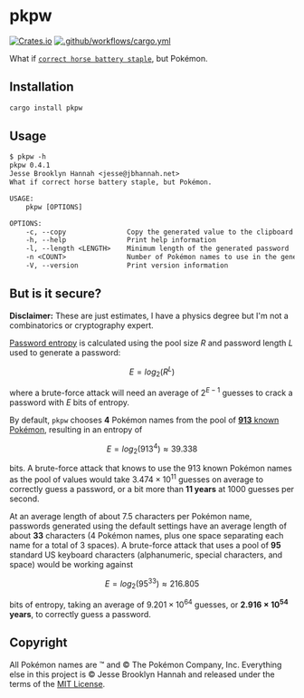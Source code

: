# pkpw

[![Crates.io](https://img.shields.io/crates/v/pkpw)](https://crates.io/crates/pkpw)
[![.github/workflows/cargo.yml](https://github.com/jbhannah/pkpw/actions/workflows/cargo.yml/badge.svg)](https://github.com/jbhannah/pkpw/actions/workflows/cargo.yml)

What if [`correct horse battery staple`][xkcd], but Pokémon.

## Installation

```sh
cargo install pkpw
```

## Usage

```txt
$ pkpw -h
pkpw 0.4.1
Jesse Brooklyn Hannah <jesse@jbhannah.net>
What if correct horse battery staple, but Pokémon.

USAGE:
    pkpw [OPTIONS]

OPTIONS:
    -c, --copy               Copy the generated value to the clipboard instead of displaying it
    -h, --help               Print help information
    -l, --length <LENGTH>    Minimum length of the generated password
    -n <COUNT>               Number of Pokémon names to use in the generated password [default: 4]
    -V, --version            Print version information
```

## But is it secure?

**Disclaimer:** These are just estimates, I have a physics degree but I'm not
a combinatorics or cryptography expert.

[Password entropy][] is calculated using the pool size $R$ and password length
$L$ used to generate a password:

$$
E = log_2(R^L)
$$

where a brute-force attack will need an average of $2^{E-1}$ guesses to
crack a password with $E$ bits of entropy.

By default, `pkpw` chooses **4** Pokémon names from the pool of [**913** known
Pokémon][names], resulting in an entropy of

$$
E = log_2(913^4) \approx 39.338
$$

bits. A brute-force attack that knows to use the 913 known Pokémon names as
the pool of values would take $3.474 \times 10^{11}$ guesses on average to
correctly guess a password, or a bit more than **11 years** at 1000 guesses
per second.

At an average length of about 7.5 characters per Pokémon name, passwords
generated using the default settings have an average length of about **33**
characters (4 Pokémon names, plus one space separating each name for a total
of 3 spaces). A brute-force attack that uses a pool of **95** standard US
keyboard characters (alphanumeric, special characters, and space) would be
working against

$$
E = log_2(95^{33}) \approx 216.805
$$

bits of entropy, taking an average of $9.201 \times 10^{64}$ guesses, or
**$2.916 \times 10^{54}$ years**, to correctly guess a password.

## Copyright

All Pokémon names are ™ and © The Pokémon Company, Inc. Everything else in
this project is © Jesse Brooklyn Hannah and released under the terms of the
[MIT License](LICENSE).

[xkcd]: https://xkcd.com/936/
[password entropy]: https://www.omnicalculator.com/other/password-entropy
[names]: pokemon.txt
